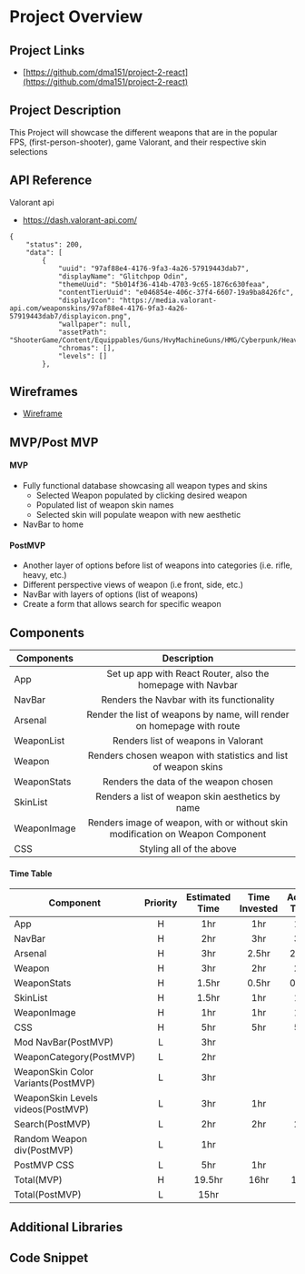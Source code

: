 # Project Overview
## Project Links
- [https://github.com/dma151/project-2-react](https://github.com/dma151/project-2-react)
## Project Description

This Project will showcase the different weapons that are in the popular 
FPS, (first-person-shooter), game Valorant, and their respective skin selections

## API Reference

Valorant api
- https://dash.valorant-api.com/

```
{
    "status": 200,
    "data": [
        {
            "uuid": "97af88e4-4176-9fa3-4a26-57919443dab7",
            "displayName": "Glitchpop Odin",
            "themeUuid": "5b014f36-414b-4703-9c65-1876c630feaa",
            "contentTierUuid": "e046854e-406c-37f4-6607-19a9ba8426fc",
            "displayIcon": "https://media.valorant-api.com/weaponskins/97af88e4-4176-9fa3-4a26-57919443dab7/displayicon.png",
            "wallpaper": null,
            "assetPath": "ShooterGame/Content/Equippables/Guns/HvyMachineGuns/HMG/Cyberpunk/HeavyMachineGun_Cyberpunk_PrimaryAsset",
            "chromas": [],
            "levels": []
        },
```

## Wireframes

- [Wireframe](https://images.unsplash.com/photo-1635465473812-1efcfb5ad17d?ixid=MnwxMjA3fDB8MHxwaG90by1wYWdlfHx8fGVufDB8fHx8&ixlib=rb-1.2.1&auto=format&fit=crop&w=1348&q=80)

## MVP/Post MVP
#### MVP

- Fully functional database showcasing all weapon types and skins
    - Selected Weapon populated by clicking desired weapon
    - Populated list of weapon skin names
    - Selected skin will populate weapon with new aesthetic
- NavBar to home

#### PostMVP

- Another layer of options before list of weapons into categories (i.e. rifle, heavy, etc.)
- Different perspective views of weapon (i.e front, side, etc.)
- NavBar with layers of options (list of weapons)
- Create a form that allows search for specific weapon

## Components

| Components | Description |
| --- | :---: |
| App | Set up app with React Router, also the homepage with Navbar |
| NavBar | Renders the Navbar with its functionality |
| Arsenal | Render the list of weapons by name, will render on homepage with route |
| WeaponList| Renders list of weapons in Valorant |
| Weapon | Renders chosen weapon with statistics and list of weapon skins |
| WeaponStats | Renders the data of the weapon chosen |
| SkinList | Renders a list of weapon skin aesthetics by name |
| WeaponImage | Renders image of weapon, with or without skin modification on Weapon Component |
| CSS | Styling all of the above |

#### Time Table

| Component | Priority | Estimated Time | Time Invested | Actual Time |
| --- | :---: | :---: | :---: | :---: |
| App | H | 1hr | 1hr | 1hr |
| NavBar | H | 2hr | 3hr | 3hr |
| Arsenal | H | 3hr | 2.5hr | 2.5hr |
| Weapon | H | 3hr | 2hr | 2hr |
| WeaponStats | H | 1.5hr | 0.5hr | 0.5hr |
| SkinList | H | 1.5hr | 1hr | 1hr |
| WeaponImage | H | 1hr | 1hr | 1hr |
| CSS | H | 5hr | 5hr | 5hr |
| Mod NavBar(PostMVP) | L | 3hr | | |
| WeaponCategory(PostMVP) | L | 2hr | | |
| WeaponSkin Color Variants(PostMVP) | L | 3hr | | |
| WeaponSkin Levels videos(PostMVP) | L | 3hr | 1hr | |
| Search(PostMVP) | L | 2hr | 2hr | 2hr |
| Random Weapon div(PostMVP) | L | 1hr | | |
| PostMVP CSS | L | 5hr | 1hr | |
| Total(MVP) | H | 19.5hr | 16hr | 16hr |
| Total(PostMVP) | L | 15hr | | |


## Additional Libraries

## Code Snippet